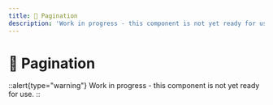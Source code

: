 ```yaml
---
title: 🔴 Pagination
description: 'Work in progress - this component is not yet ready for use.'
---
```


# 🔴 Pagination

::alert{type="warning"}
Work in progress - this component is not yet ready for use.
::
